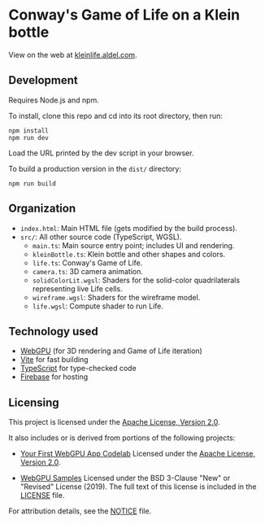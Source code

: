 # Conway's Game of Life on a Klein bottle

View on the web at [kleinlife.aldel.com](https://kleinlife.aldel.com).

## Development

Requires Node.js and npm.

To install, clone this repo and cd into its root directory, then run:
```
npm install
npm run dev
```

Load the URL printed by the dev script in your browser.

To build a production version in the `dist/` directory:
```
npm run build
```

## Organization

* `index.html`: Main HTML file (gets modified by the build process).
* `src/`: All other source code (TypeScript, WGSL).
    * `main.ts`: Main source entry point; includes UI and rendering.
    * `kleinBottle.ts`: Klein bottle and other shapes and colors.
    * `life.ts`: Conway's Game of Life.
    * `camera.ts`: 3D camera animation.
    * `solidColorLit.wgsl`: Shaders for the solid-color quadrilaterals representing live Life cells.
    * `wireframe.wgsl`: Shaders for the wireframe model.
    * `life.wgsl`: Compute shader to run Life.

## Technology used

* <a href="https://developer.mozilla.org/en-US/docs/Web/API/WebGPU_API">WebGPU</a> (for 3D rendering and Game of Life iteration)
* <a href="https://vite.dev/">Vite</a> for fast building
* <a href="https://typescriptlang.org/">TypeScript</a> for type-checked code
* <a href="https://firebase.google.com/">Firebase</a> for hosting

## Licensing

This project is licensed under the [Apache License, Version 2.0](LICENSE).

It also includes or is derived from portions of the following projects:

- [Your First WebGPU App Codelab](https://github.com/GoogleChromeLabs/your-first-webgpu-app-codelab)
  Licensed under the [Apache License, Version 2.0](http://www.apache.org/licenses/LICENSE-2.0).

- [WebGPU Samples](https://github.com/webgpu/webgpu-samples)
  Licensed under the BSD 3-Clause "New" or "Revised" License (2019).
  The full text of this license is included in the [LICENSE](LICENSE) file.

For attribution details, see the [NOTICE](NOTICE) file.
